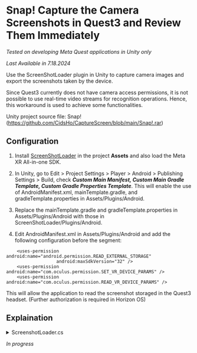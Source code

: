 # Snap! Capture the Camera Screenshots in Quest3 and Review Them Immediately

*Tested on developing Meta Quest applications in Unity only*

*Last Available in 7.18.2024*

Use the ScreenShotLoader plugin in Unity to capture camera images and export the screenshots taken by the device.

Since Quest3 currently does not have camera access permissions, it is not possible to use real-time video streams for recognition operations. Hence, this workaround is used to achieve some functionalities.

Unity project source file: Snap!(https://github.com/CidsHo/CaptureScreen/blob/main/Snap!.rar)

## Configuration

1. Install [ScreenShotLoader](https://github.com/CidsHo/CaptureScreen/tree/main/ScreenShotLoader) in the project **Assets** and also load the Meta XR All-in-one SDK.
2. In Unity, go to Edit > Project Settings > Player > Android > Publishing Settings > Build, check ***Custom Main Manifest, Custom Main Gradle Template, Custom Gradle Properties Template***. This will enable the use of AndroidManifest.xml, mainTemplate.gradle, and gradleTemplate.properties in Assets/Plugins/Android.

3. Replace the mainTemplate.gradle and gradleTemplate.properties in Assets/Plugins/Android with those in ScreenShotLoader/Plugins/Android.

4. Edit AndroidManifest.xml in Assets/Plugins/Android and add the following configuration before the **<application>** segment:
```
	<uses-permission android:name="android.permission.READ_EXTERNAL_STORAGE"
				   android:maxSdkVersion="32" />
	<uses-permission android:name="com.oculus.permission.SET_VR_DEVICE_PARAMS" />
	<uses-permission android:name="com.oculus.permission.READ_VR_DEVICE_PARAMS" />
```
This will allow the application to read the screenshot storaged in the Quest3 headset. (Further authorization is required in Horizon OS)

## Explaination

<details>
<summary>ScreenshotLoader.cs</summary>
<pre><code>
1. Cite Buttons.	
	
```
    [SerializeField] private Button requestPermissionButton = default!;
    [SerializeField] private Button loadScreenShotButton = default!;
```

2. Add On-Click function.

```
        requestPermissionButton.onClick.AddListener(RequestPermission);
        loadScreenShotButton.onClick.AddListener(loadScreenShot);
```

3. Request Permission → ScreenshotLoader.java
   
```
 public void RequestPermission()
    {
        using (var unityPlayer = new AndroidJavaClass("com.unity3d.player.UnityPlayer"))
        {
            using (var currentActivity = unityPlayer.GetStatic<AndroidJavaObject>("currentActivity"))
            {
                using (var loaderClass = new AndroidJavaClass("com.example.screenshotloader.ScreenshotLoader"))
                {
                    loaderClass.CallStatic("requestPermissionIfNeeded", currentActivity);
                    StartCoroutine(CheckPermissionCoroutine());
                }
            }
        }
    }
```

4. 

</code></pre>
</details>

*In progress*
